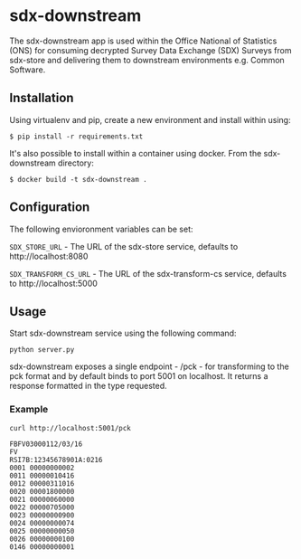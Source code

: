 # sdx-downstream

The sdx-downstream app is used within the Office National of Statistics (ONS) for consuming decrypted Survey Data Exchange (SDX) Surveys from sdx-store and delivering them to downstream environments e.g. Common Software.

## Installation

Using virtualenv and pip, create a new environment and install within using:

    $ pip install -r requirements.txt

It's also possible to install within a container using docker. From the sdx-downstream directory:

    $ docker build -t sdx-downstream .

## Configuration

The following envioronment variables can be set:

`SDX_STORE_URL` - The URL of the sdx-store service, defaults to http://localhost:8080

`SDX_TRANSFORM_CS_URL` - The URL of the sdx-transform-cs service, defaults to http://localhost:5000

## Usage

Start sdx-downstream service using the following command:

    python server.py

sdx-downstream exposes a single endpoint - /pck - for transforming to the pck format and by default binds to port 5001 on localhost. It returns a response formatted in the type requested.

### Example
```
curl http://localhost:5001/pck
```
```
FBFV03000112/03/16
FV
RSI7B:12345678901A:0216
0001 00000000002
0011 00000010416
0012 00000311016
0020 00001800000
0021 00000060000
0022 00000705000
0023 00000000900
0024 00000000074
0025 00000000050
0026 00000000100
0146 00000000001
```
